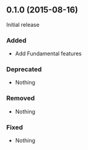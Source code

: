 ## 0.1.0 (2015-08-16)

Initial release

### Added

- Add Fundamental features

### Deprecated

- Nothing

### Removed

- Nothing

### Fixed

- Nothing
